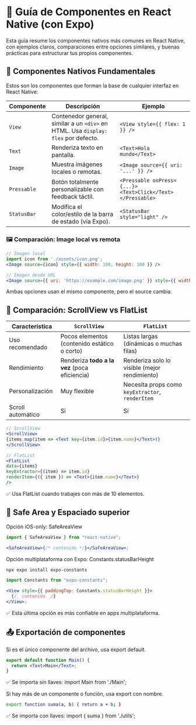 # 📘 Guía de Componentes en React Native (con Expo)

Esta guía resume los componentes nativos más comunes en React Native, con ejemplos claros, comparaciones entre opciones similares, y buenas prácticas para estructurar tus propios componentes.

## 🔧 Componentes Nativos Fundamentales

Estos son los componentes que forman la base de cualquier interfaz en React Native:

| Componente  | Descripción                                                                        | Ejemplo                                                   |
| ----------- | ---------------------------------------------------------------------------------- | --------------------------------------------------------- |
| `View`      | Contenedor general, similar a un `<div>` en HTML. Usa `display: flex` por defecto. | `<View style={{ flex: 1 }} />`                            |
| `Text`      | Renderiza texto en pantalla.                                                       | `<Text>Hola mundo</Text>`                                 |
| `Image`     | Muestra imágenes locales o remotas.                                                | `<Image source={{ uri: '...' }} />`                       |
| `Pressable` | Botón totalmente personalizable con feedback táctil.                               | `<Pressable onPress={...}><Text>Click</Text></Pressable>` |
| `StatusBar` | Modifica el color/estilo de la barra de estado (vía Expo).                         | `<StatusBar style="light" />`                             |

### 🖼️ Comparación: Image local vs remota

```jsx
// Imagen local
import icon from './assets/icon.png';
<Image source={icon} style={{ width: 100, height: 100 }} />

// Imagen desde URL
<Image source={{ uri: 'https://example.com/image.png' }} style={{ width: 100, height: 100 }} />
```

Ambas opciones usan el mismo componente, pero el source cambia.

## 🔄 Comparación: ScrollView vs FlatList

| Característica    | `ScrollView`                                  | `FlatList`                                       |
| ----------------- | --------------------------------------------- | ------------------------------------------------ |
| Uso recomendado   | Pocos elementos (contenido estático o corto)  | Listas largas (dinámicas o muchas filas)         |
| Rendimiento       | Renderiza **todo a la vez** (poca eficiencia) | Renderiza solo lo visible (mejor rendimiento)    |
| Personalización   | Muy flexible                                  | Necesita props como `keyExtractor`, `renderItem` |
| Scroll automático | Sí                                            | Sí                                               |

```jsx
// ScrollView
<ScrollView>
{items.map(item => <Text key={item.id}>{item.name}</Text>)}
</ScrollView>

// FlatList
<FlatList
data={items}
keyExtractor={(item) => item.id}
renderItem={({ item }) => <Text>{item.name}</Text>}
/>
```

✅ Usa FlatList cuando trabajes con más de 10 elementos.

## 📱 Safe Area y Espaciado superior

Opción iOS-only: SafeAreaView

```jsx
import { SafeAreaView } from "react-native";

<SafeAreaView>{/* contenido */}</SafeAreaView>;
```

Opción multiplataforma con Expo: Constants.statusBarHeight

```bash
npx expo install expo-constants
```

```jsx
import Constants from "expo-constants";

<View style={{ paddingTop: Constants.statusBarHeight }}>
  {/_ contenido _/}
</View>;
```

✅ Esta última opción es más confiable en apps multiplataforma.

## 📤 Exportación de componentes

Si es el único componente del archivo, usa export default.

```jsx
export default function Main() {
  return <Text>Main</Text>;
}
```

✅ Se importa sin llaves: import Main from './Main';

Si hay más de un componente o función, usa export con nombre.

```bash
export function suma(a, b) { return a + b; }
```

✅ Se importa con llaves: import { suma } from './utils';
